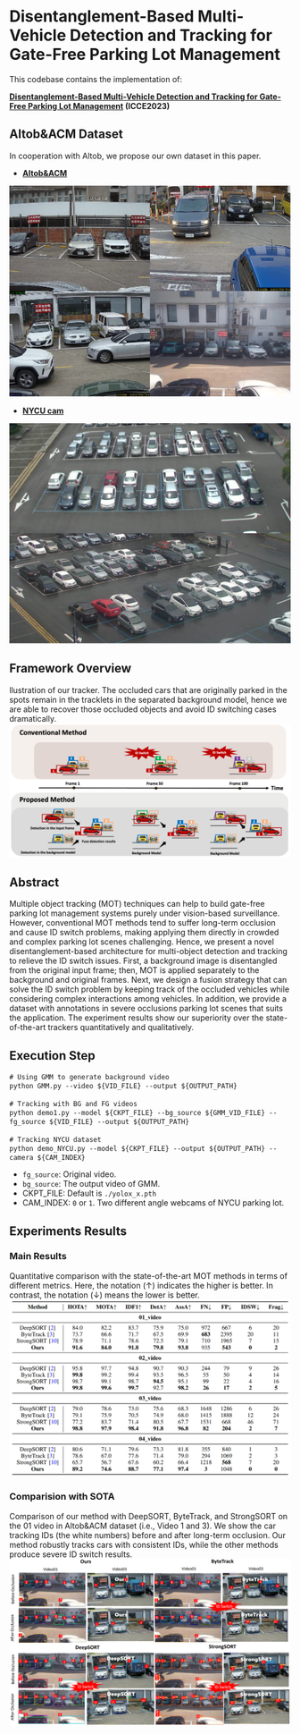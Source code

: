 # Disentanglement-Based Multi-Vehicle Detection and Tracking for Gate-Free Parking Lot Management

This codebase contains the implementation of:

**[Disentanglement-Based Multi-Vehicle Detection and Tracking for Gate-Free Parking Lot Management](https://ieeexplore.ieee.org/document/10043379) (ICCE2023)**

## Altob&ACM Dataset
In cooperation with Altob, we propose our own dataset in this paper.

- **[Altob&ACM](https://drive.google.com/drive/folders/1QTrd_xDrLISX65myavIEDsmgeUsC3mzM?usp=sharing)**

![altob&acm](./doc/altob&acm.png)

- **[NYCU cam](https://drive.google.com/drive/folders/1uiysffXs0wamqfc8hmR9ZsGEb38e5xkt?usp=sharing)**

![NYCU cam](./doc/NYCU_cam.png)

## Framework Overview
llustration of our tracker. The occluded cars that are originally parked in the spots remain in the tracklets in the
separated background model, hence we are able to recover those occluded objects and avoid ID switching cases dramatically.
![architecture](./doc/architecture.png)

## Abstract 
Multiple object tracking (MOT) techniques can help to build gate-free parking lot management systems purely under vision-based surveillance. However, conventional MOT methods tend to suffer long-term occlusion and cause ID switch problems, making applying them directly in crowded and complex parking lot scenes challenging. Hence, we present a novel disentanglement-based architecture for multi-object detection and tracking to relieve the ID switch issues. First, a background image is disentangled from the original input frame; then, MOT is applied separately to the background and original frames. Next, we design a fusion strategy that can solve the ID switch problem by keeping track of the occluded vehicles while considering complex interactions among vehicles. In addition, we provide a dataset with annotations in severe occlusions parking lot scenes that suits the application. The experiment results show our superiority over the state-of-the-art trackers quantitatively and qualitatively.
## Execution Step
```
# Using GMM to generate background video
python GMM.py --video ${VID_FILE} --output ${OUTPUT_PATH}

# Tracking with BG and FG videos
python demo1.py --model ${CKPT_FILE} --bg_source ${GMM_VID_FILE} --fg_source ${VID_FILE} --output ${OUTPUT_PATH}

# Tracking NYCU dataset
python demo_NYCU.py --model ${CKPT_FILE} --output ${OUTPUT_PATH} --camera ${CAM_INDEX}
```

- `fg_source`: Original video.
- `bg_source`: The output video of GMM.
- CKPT_FILE: Default is `./yolox_x.pth`
- CAM_INDEX: `0` or `1`. Two different angle webcams of NYCU parking lot.


## Experiments Results

### Main Results
Quantitative comparison with the state-of-the-art MOT methods in terms of different metrics. Here, the notation
(↑) indicates the higher is better. In contrast, the notation (↓) means the lower is better.
![main results](./doc/main_results.png)

### Comparision with SOTA
Comparison of our method with DeepSORT, ByteTrack, and StrongSORT on the 01 video in Altob&ACM dataset (i.e.,
Video 1 and 3). We show the car tracking IDs (the white numbers) before and after long-term occlusion. Our method robustly
tracks cars with consistent IDs, while the other methods produce severe ID switch results.
![comparision](./doc/comparision.png)

<!--
# YOLOX_deepsort_tracker

<div align="center">
<p>
<img src="utils/img2.gif" width="400"/> <img src="utils/img1.gif" width="400"/> 
</p>
<br>
<div>

</div>

</div>

## :tada: How to use

### &#8627; Tracker example

```python
from tracker import Tracker

tracker = Tracker()    # instantiate Tracker

cap = cv2.VideoCapture('test.mp4')  # open one video

while True:
    _, im = cap.read() # read frame from video
    if im is None:
       break
    
    img_visual, bbox = tracker.update(img)  # feed one frame and get result
    
    cv2.imshow('demo', img_visual)	# imshow
    cv2.waitKey(1)
    if cv2.getWindowProperty('demo', cv2.WND_PROP_AUTOSIZE) < 1:
        break

cap.release()
cv2.destroyAllWindows()
```

Tracker uses YOLOX as detector to get each target's boundingbox, and use deepsort to get every bbox's ID.

### &#8627; Select specific category

If you just  want to track only some specific categories, you can set by param *filter_classes*.

For example:

```python
tracker = Tracker(filter_classes=['car','person']) 
```

## &#8627; Detector example

If you don't need tracking and just want to use YOLOX for object-detection, you can use the class **Detector** to inference easliy .

For example:

```python
from detector import Detector
import cv2
detector = Detector() # instantiate Detector

img = cv2.imread('YOLOX/assets/dog.jpg') 	# load image
result = detector.detect(img) 	# detect targets

img_visual = result['visual'] 	 # visualized image
cv2.imshow('detect', img_visual) # imshow
cv2.waitKey(0)
```

You can also get more information like *raw_img/boudingbox/score/class_id* from the result of detector.

## :art: Install

1. Clone the repository recursively:

   ```bash
   git clone --recurse-submodules https://github.com/pmj110119/YOLOX_deepsort_tracker.git
   ```

   If you already cloned and forgot to use `--recurse-submodules` you can run `git submodule update --init`(clone最新的YOLOX仓库)

2. Make sure that you fulfill all the requirements: Python 3.8 or later with all [requirements.txt](https://github.com/mikel-brostrom/Yolov5_DeepSort_Pytorch/blob/master/requirements.txt) dependencies installed, including torch>=1.7. To install, run:

   `pip install -r requirements.txt`


## :zap: Select a YOLOX family model

1. train your own model or just download pretrained models from https://github.com/Megvii-BaseDetection/YOLOX

   | Model                                       | size | mAP<sup>test<br>0.5:0.95 | Speed V100<br>(ms) | Params<br>(M) | FLOPs<br>(G) |                           weights                            |
   | ------------------------------------------- | :--: | :----------------------: | :----------------: | :-----------: | :----------: | :----------------------------------------------------------: |
   | [YOLOX-s](./exps/default/yolox_s.py)        | 640  |           39.6           |        9.8         |      9.0      |     26.8     | [onedrive](https://megvii-my.sharepoint.cn/:u:/g/personal/gezheng_megvii_com/EW62gmO2vnNNs5npxjzunVwB9p307qqygaCkXdTO88BLUg?e=NMTQYw)/[github](https://github.com/Megvii-BaseDetection/storage/releases/download/0.0.1/yolox_s.pth) |
   | [YOLOX-m](./exps/default/yolox_m.py)        | 640  |           46.4           |        12.3        |     25.3      |     73.8     | [onedrive](https://megvii-my.sharepoint.cn/:u:/g/personal/gezheng_megvii_com/ERMTP7VFqrVBrXKMU7Vl4TcBQs0SUeCT7kvc-JdIbej4tQ?e=1MDo9y)/[github](https://github.com/Megvii-BaseDetection/storage/releases/download/0.0.1/yolox_m.pth) |
   | [YOLOX-l](./exps/default/yolox_l.py)        | 640  |           50.0           |        14.5        |     54.2      |    155.6     | [onedrive](https://megvii-my.sharepoint.cn/:u:/g/personal/gezheng_megvii_com/EWA8w_IEOzBKvuueBqfaZh0BeoG5sVzR-XYbOJO4YlOkRw?e=wHWOBE)/[github](https://github.com/Megvii-BaseDetection/storage/releases/download/0.0.1/yolox_l.pth) |
   | [YOLOX-x](./exps/default/yolox_x.py)        | 640  |         **51.2**         |        17.3        |     99.1      |    281.9     | [onedrive](https://megvii-my.sharepoint.cn/:u:/g/personal/gezheng_megvii_com/EdgVPHBziOVBtGAXHfeHI5kBza0q9yyueMGdT0wXZfI1rQ?e=tABO5u)/[github](https://github.com/Megvii-BaseDetection/storage/releases/download/0.0.1/yolox_x.pth) |
   | [YOLOX-Darknet53](./exps/default/yolov3.py) | 640  |           47.4           |        11.1        |     63.7      |    185.3     | [onedrive](https://megvii-my.sharepoint.cn/:u:/g/personal/gezheng_megvii_com/EZ-MV1r_fMFPkPrNjvbJEMoBLOLAnXH-XKEB77w8LhXL6Q?e=mf6wOc)/[github](https://github.com/Megvii-BaseDetection/storage/releases/download/0.0.1/yolox_darknet53.pth) |

   Download **yolox_s.pth** to the folder **weights** , which is the default model path of **Tracker**.

2. You can also use other yolox models as detector,. For example:

   ```python
   """
   YOLO family: yolox-s, yolox-m, yolox-l, yolox-x, yolox-tiny, yolox-nano, yolov3
   """
   # yolox-s example
   detector = Tracker(model='yolox-s', ckpt='./yolox_s.pth')
   # yolox-m example
   detector = Tracker(model='yolox-m', ckpt='./yolox_m.pth')
   ```

##  :rose: Run demo

```python
python demo.py --path=test.mp4
```

-->
